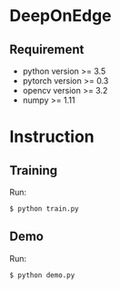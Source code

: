# DeepOnEdge

## Requirement

- python version >= 3.5
- pytorch version >= 0.3
- opencv version >= 3.2
- numpy >= 1.11

# Instruction

## Training

Run:

```
$ python train.py
```

## Demo

Run:

```
$ python demo.py
```
